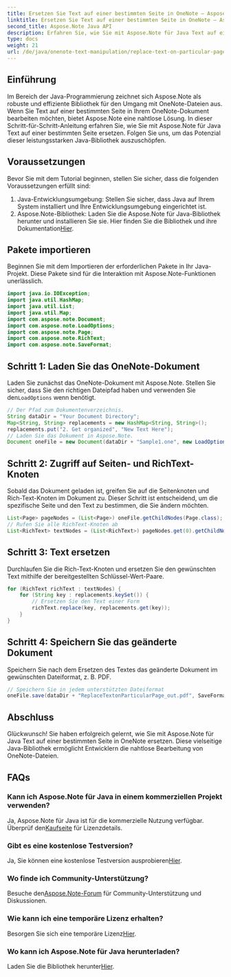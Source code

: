 ```yaml
---
title: Ersetzen Sie Text auf einer bestimmten Seite in OneNote – Aspose.Note
linktitle: Ersetzen Sie Text auf einer bestimmten Seite in OneNote – Aspose.Note
second_title: Aspose.Note Java API
description: Erfahren Sie, wie Sie mit Aspose.Note für Java Text auf einer bestimmten OneNote-Seite ersetzen. Leicht verständliches Tutorial für eine effiziente Java-Entwicklung.
type: docs
weight: 21
url: /de/java/onenote-text-manipulation/replace-text-on-particular-page/
---
```

## Einführung
Im Bereich der Java-Programmierung zeichnet sich Aspose.Note als robuste und effiziente Bibliothek für den Umgang mit OneNote-Dateien aus. Wenn Sie Text auf einer bestimmten Seite in Ihrem OneNote-Dokument bearbeiten möchten, bietet Aspose.Note eine nahtlose Lösung. In dieser Schritt-für-Schritt-Anleitung erfahren Sie, wie Sie mit Aspose.Note für Java Text auf einer bestimmten Seite ersetzen. Folgen Sie uns, um das Potenzial dieser leistungsstarken Java-Bibliothek auszuschöpfen.
## Voraussetzungen
Bevor Sie mit dem Tutorial beginnen, stellen Sie sicher, dass die folgenden Voraussetzungen erfüllt sind:
1. Java-Entwicklungsumgebung: Stellen Sie sicher, dass Java auf Ihrem System installiert und Ihre Entwicklungsumgebung eingerichtet ist.
2.  Aspose.Note-Bibliothek: Laden Sie die Aspose.Note für Java-Bibliothek herunter und installieren Sie sie. Hier finden Sie die Bibliothek und ihre Dokumentation[Hier](https://reference.aspose.com/note/java/).
## Pakete importieren
Beginnen Sie mit dem Importieren der erforderlichen Pakete in Ihr Java-Projekt. Diese Pakete sind für die Interaktion mit Aspose.Note-Funktionen unerlässlich.
```java
import java.io.IOException;
import java.util.HashMap;
import java.util.List;
import java.util.Map;
import com.aspose.note.Document;
import com.aspose.note.LoadOptions;
import com.aspose.note.Page;
import com.aspose.note.RichText;
import com.aspose.note.SaveFormat;
```
## Schritt 1: Laden Sie das OneNote-Dokument
 Laden Sie zunächst das OneNote-Dokument mit Aspose.Note. Stellen Sie sicher, dass Sie den richtigen Dateipfad haben und verwenden Sie den`LoadOptions` wenn benötigt.
```java
// Der Pfad zum Dokumentenverzeichnis.
String dataDir = "Your Document Directory";
Map<String, String> replacements = new HashMap<String, String>();
replacements.put("2. Get organized", "New Text Here");
// Laden Sie das Dokument in Aspose.Note.
Document oneFile = new Document(dataDir + "Sample1.one", new LoadOptions());
```
## Schritt 2: Zugriff auf Seiten- und RichText-Knoten
Sobald das Dokument geladen ist, greifen Sie auf die Seitenknoten und Rich-Text-Knoten im Dokument zu. Dieser Schritt ist entscheidend, um die spezifische Seite und den Text zu bestimmen, die Sie ändern möchten.
```java
List<Page> pageNodes = (List<Page>) oneFile.getChildNodes(Page.class);
// Rufen Sie alle RichText-Knoten ab
List<RichText> textNodes = (List<RichText>) pageNodes.get(0).getChildNodes(RichText.class);
```
## Schritt 3: Text ersetzen
Durchlaufen Sie die Rich-Text-Knoten und ersetzen Sie den gewünschten Text mithilfe der bereitgestellten Schlüssel-Wert-Paare.
```java
for (RichText richText : textNodes) {
    for (String key : replacements.keySet()) {
        // Ersetzen Sie den Text einer Form
        richText.replace(key, replacements.get(key));
    }
}
```
## Schritt 4: Speichern Sie das geänderte Dokument
Speichern Sie nach dem Ersetzen des Textes das geänderte Dokument im gewünschten Dateiformat, z. B. PDF.
```java
// Speichern Sie in jedem unterstützten Dateiformat
oneFile.save(dataDir + "ReplaceTextonParticularPage_out.pdf", SaveFormat.Pdf);
```
## Abschluss
Glückwunsch! Sie haben erfolgreich gelernt, wie Sie mit Aspose.Note für Java Text auf einer bestimmten Seite in OneNote ersetzen. Diese vielseitige Java-Bibliothek ermöglicht Entwicklern die nahtlose Bearbeitung von OneNote-Dateien.
## FAQs
### Kann ich Aspose.Note für Java in einem kommerziellen Projekt verwenden?
 Ja, Aspose.Note für Java ist für die kommerzielle Nutzung verfügbar. Überprüf den[Kaufseite](https://purchase.aspose.com/buy) für Lizenzdetails.
### Gibt es eine kostenlose Testversion?
 Ja, Sie können eine kostenlose Testversion ausprobieren[Hier](https://releases.aspose.com/).
### Wo finde ich Community-Unterstützung?
 Besuche den[Aspose.Note-Forum](https://forum.aspose.com/c/note/28) für Community-Unterstützung und Diskussionen.
### Wie kann ich eine temporäre Lizenz erhalten?
 Besorgen Sie sich eine temporäre Lizenz[Hier](https://purchase.aspose.com/temporary-license/).
### Wo kann ich Aspose.Note für Java herunterladen?
 Laden Sie die Bibliothek herunter[Hier](https://releases.aspose.com/note/java/).